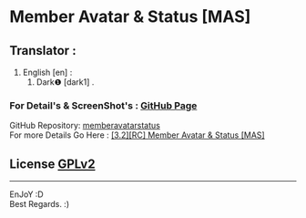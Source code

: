 # Member Avatar & Status [MAS]
   
   
## Translator : 
   
1. English [en] :   
   1. Dark❶ [dark1] .   
   
### For Detail's & ScreenShot's : [GitHub Page](https://dark-1.github.io/memberavatarstatus/)   
   
GitHub Repository: [memberavatarstatus](https://github.com/dark-1/memberavatarstatus)   
For more Details Go Here : [[3.2][RC] Member Avatar & Status [MAS]](https://www.phpbb.com/community/viewtopic.php?t=2474156)   
   
## License  [GPLv2](license.txt)
   
--------------   
EnJoY  :D   
Best Regards.  :)   
   